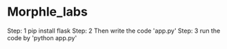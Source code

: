 # Morphle_labs

Step: 1  pip install flask
Step: 2  Then write the code 'app.py'
Step: 3  run the code by 'python app.py'

